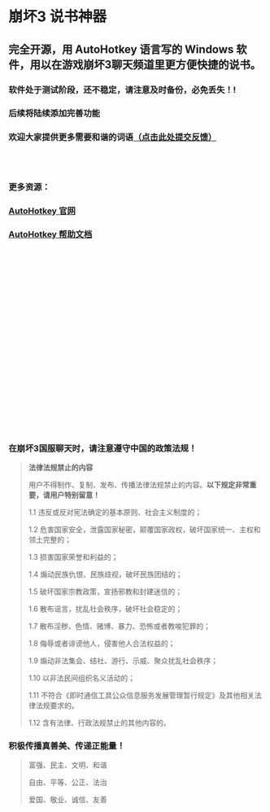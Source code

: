 # 崩坏3 说书神器

## 完全开源，用 AutoHotkey 语言写的 Windows 软件，用以在游戏崩坏3聊天频道里更方便快捷的说书。

### 软件处于测试阶段，还不稳定，请注意及时备份，必免丢失！!

### 后续将陆续添加完善功能

### 欢迎大家提供更多需要和谐的词语[（点击此处提交反馈）](https://github.com/HolyshitOvO/BH3-StoryTeller/issues)

<br>
<br>

### 更多资源：

### [AutoHotkey 官网](https://www.autohotkey.com)

### [AutoHotkey 帮助文档](https://wyagd001.github.io/zh-cn/docs/)

<br>
<br>
<br>
<br>
<br>
<br>
<br>
<br>
<br>
<br>
<br>
<br>
<br>
<br>
<br>
<br>
<br>
<br>
<br>
<br>
<br>

### 在崩坏3国服聊天时，请注意遵守中国的政策法规！

> **法律法规禁止的内容**
> 
> 用户不得制作、复制、发布、传播法律法规禁止的内容。**以下规定非常重要，请用户特别留意！**
> 
> 1.1 违反或反对宪法确定的基本原则、社会主义制度的；
> 
> 1.2 危害国家安全，泄露国家秘密，颠覆国家政权，破坏国家统一、主权和领土完整的；
> 
> 1.3 损害国家荣誉和利益的；
> 
> 1.4 煽动民族仇恨、民族歧视，破坏民族团结的；
> 
> 1.5 破坏国家宗教政策，宣扬邪教和封建迷信的；
> 
> 1.6 散布谣言，扰乱社会秩序，破坏社会稳定的；
> 
> 1.7 散布淫秽、色情、赌博、暴力、恐怖或者教唆犯罪的；
> 
> 1.8 侮辱或者诽谤他人，侵害他人合法权益的；
> 
> 1.9 煽动非法集会、结社、游行、示威、聚众扰乱社会秩序；
> 
> 1.10 以非法民间组织名义活动的；
> 
> 1.11 不符合《即时通信工具公众信息服务发展管理暂行规定》及其他相关法律法规要求的。
> 
> 1.12 含有法律、行政法规禁止的其他内容的。

### 积极传播真善美、传递正能量！

> 富强、民主、文明、和谐
> 
> 自由、平等、公正、法治
> 
> 爱国、敬业、诚信、友善
